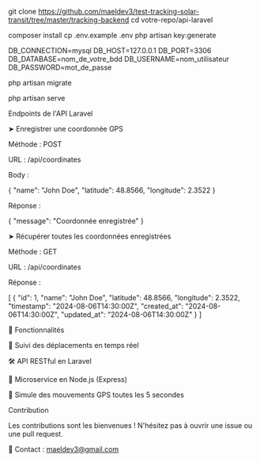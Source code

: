 
git clone https://github.com/maeldev3/test-tracking-solar-transit/tree/master/tracking-backend
cd votre-repo/api-laravel



composer install
cp .env.example .env
php artisan key:generate


DB_CONNECTION=mysql
DB_HOST=127.0.0.1
DB_PORT=3306
DB_DATABASE=nom_de_votre_bdd
DB_USERNAME=nom_utilisateur
DB_PASSWORD=mot_de_passe


php artisan migrate


php artisan serve

 Endpoints de l'API Laravel

➤ Enregistrer une coordonnée GPS

Méthode : POST

URL : /api/coordinates

Body :

{
  "name": "John Doe",
  "latitude": 48.8566,
  "longitude": 2.3522
}

Réponse :

{
  "message": "Coordonnée enregistrée"
}

➤ Récupérer toutes les coordonnées enregistrées

Méthode : GET

URL : /api/coordinates

Réponse :

[
  {
    "id": 1,
    "name": "John Doe",
    "latitude": 48.8566,
    "longitude": 2.3522,
    "timestamp": "2024-08-06T14:30:00Z",
    "created_at": "2024-08-06T14:30:00Z",
    "updated_at": "2024-08-06T14:30:00Z"
  }
]

📌 Fonctionnalités

📍 Suivi des déplacements en temps réel

🛠️ API RESTful en Laravel

🚀 Microservice en Node.js (Express)

🔄 Simule des mouvements GPS toutes les 5 secondes



Contribution

Les contributions sont les bienvenues ! N'hésitez pas à ouvrir une issue ou une pull request.

📧 Contact : maeldev3@gmail.com